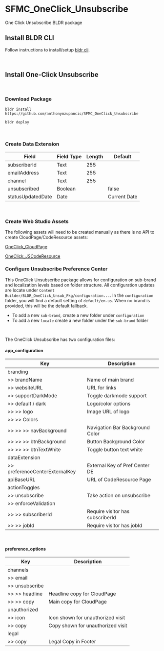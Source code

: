 # SFMC_OneClick_Unsubscribe
One Click Unsubscribe BLDR package

## Install BLDR CLI
Follow instructions to install/setup [bldr cli](https://www.npmjs.com/package/@basetime/bldr-sfmc).

<br />

## Install One-Click Unsubscribe

<br />

### Download Package
`bldr install https://github.com/anthonymzupancic/SFMC_OneClick_Unsubscribe`

`bldr deploy`

<br />

### Create Data Extension
| Field             | Field Type | Length | Default      |
| ----------------- | ---------- | ------ | ------------ |
| subscriberId      | Text       | 255    |              |
| emailAddress      | Text       | 255    |              |
| channel           | Text       | 255    |              |
| unsubscribed      | Boolean    |        | false        |
| statusUpdatedDate | Date       |        | Current Date |

<br />

### Create Web Studio Assets
The following assets will need to be created manually as there is no API to create CloudPage/CodeResource assets:

[OneClick_CloudPage](https://github.com/anthonymzupancic/SFMC_OneClick_Unsubscribe/blob/main/Content%20Builder/OneClick_CloudPage.html)

[OneClick_JSCodeResource](https://github.com/anthonymzupancic/SFMC_OneClick_Unsubscribe/blob/main/Content%20Builder/OneClick_JSCodeResource.html)
<br />
### Configure Unsubscribe Preference Center
This OneClick Unsubscribe package allows for configuration on sub-brand and localization levels based on folder structure. All configuration updates are locate under `Content Builder/BLDR_OneClick_Unsub_Pkg/configuration...`. In the `configuration` folder, you will find a default setting of `default/en-us`. When no brand is provided, this will be the default fallback. 

- To add a new `sub-brand`, create a new folder under `configuration`
- To add a new `locale` create a new folder under the `sub-brand` folder

<br />

The OneClick Unsubscribe has two configuration files:

#### app_configuration
| Key                            | Description                      |
| ------------------------------ | -------------------------------- |
| branding                       |                                  |
| >> brandName                   | Name of main brand               |
| >> websiteURL                  | URL for links                    |
| >> supportDarkMode             | Toggle darkmode support          |
| >> default / dark              | Logo/color options               |
| >> >> logo                     | Image URL of logo                |
| >> >> Colors                   |                                  |
| >> >> >> navBackground         | Navigation Bar Background Color  |
| >> >> >> btnBackground         | Button Background Color          |
| >> >> >> btnTextWhite          | Toggle button text white         |
| dataExtension                  |                                  |
| >> preferenceCenterExternalKey | External Key of Pref Center DE   |
| apiBaseURL                     | URL of CodeResource Page         |
| actionToggles                  |                                  |
| >> unsubscribe                 | Take action on unsubscribe       |
| >> enforceValidation           |                                  |
| >> >> subscriberId             | Require visitor has subscriberId |
| >> >> jobId                    | Require visitor has jobId        |

<br />

#### preference_options
| Key            | Description                       |
| -------------- | --------------------------------- |
| channels       |                                   |
| >> email       |                                   |
| >> unsubscribe |                                   |
| >> >> headline | Headline copy for CloudPage       |
| >> >> copy     | Main copy for CloudPage           |
| unauthorized   |                                   |
| >> icon        | Icon shown for unauthorized visit |
| >> copy        | Copy shown for unauthorized visit |
| legal          |                                   |
| >> copy        | Legal Copy in Footer              |

